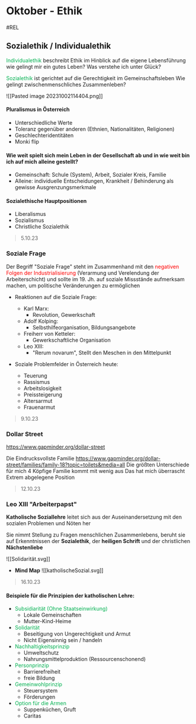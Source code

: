 # Oktober - Ethik
#REL 
## Sozialethik / Individualethik

<span style="color:#00b050">Individualethik</span> beschreibt Ethik im Hinblick auf die eigene Lebensführung wie gelingt mir ein gutes Leben? Was verstehe ich unter Glück?

<span style="color:#00b050">Sozialethik</span> ist gerichtet auf die Gerechtigkeit im Gemeinschaftsleben Wie gelingt zwischenmenschliches Zusammenleben?

![[Pasted image 20231002114404.png]]


#### Pluralismus in Österreich

- Unterschiedliche Werte
- Toleranz gegenüber anderen (Ethnien, Nationalitäten, Religionen)
- Geschlechteridentitäten
- Monki flip

#### Wie weit spielt sich mein Leben in der Gesellschaft ab und in wie weit bin ich auf mich alleine gestellt?

- Gemeinschaft: Schule (System), Arbeit, Sozialer Kreis, Familie
- Alleine: individuelle Entscheidungen, Krankheit / Behinderung als gewisse Ausgrenzungsmerkmale

#### Sozialethische Hauptpositionen

- Liberalismus
- Sozialismus
- Christliche Sozialethik

>5.10.23
### Soziale Frage

Der Begriff "Soziale Frage" steht im Zusammenhand mit den <span style="color:#ff0000">negativen Folgen der Industrialisierung</span> (Verarmung und Verelendung der Arbeiterschicht) und sollte im 19. Jh. auf soziale Missstände aufmerksam machen, um politische Veränderungen zu ermöglichen

- Reaktionen auf die Soziale Frage:
	- Karl Marx:
		- Revolution, Gewerkschaft
	- Adolf Kolping:
		- Selbsthilfeorganisation, Bildungsangebote
	- Freiherr von Ketteler:
		- Gewerkschaftliche Organisation
	- Leo XIII:
		- "Rerum novarum", Stellt den Meschen in den Mittelpunkt
 
- Soziale Problemfelder in Österreich heute:
	- Teuerung
	- Rassismus
	- Arbeitslosigkeit
	- Preissteigerung 
	- Altersarmut
	- Frauenarmut



>9.10.23

### Dollar Street
https://www.gapminder.org/dollar-street

Die Eindrucksvollste Familie
	https://www.gapminder.org/dollar-street/families/family-18?topic=toilets&media=all
Die größten Unterschiede für mich
	4 Köpfige Familie kommt mit wenig aus 
Das hat mich überrascht
	Extrem abgelegene Position

>12.10.23

### Leo XIII "Arbeiterpapst"

**Katholische Soziallehre**
	leitet sich aus der Auseinandersetzung mit den sozialen
	Problemen und Nöten her

Sie nimmt Stellung zu Fragen menschlichen Zusammenlebens, beruht sie auf Erkenntnissen der **Sozialethik**, der **heiligen Schrift** und der christlichen **Nächstenliebe**

![[Solidarität.svg]]



- **Mind Map**
![[katholischeSozial.svg]]

>16.10.23
#### Beispiele für die Prinzipien der katholischen Lehre:

- <span style="color:#00b050">Subsidiarität (Ohne Staatseinwirkung)</span>
	- Lokale Gemeinschaften
	- Mutter-Kind-Heime
- <span style="color:#00b050">Solidarität</span>
	- Beseitigung von Ungerechtigkeit und Armut
	- Nicht Eigensinnig sein / handeln
- <span style="color:#00b050">Nachhaltigkeitsprinzip</span>
	- Umweltschutz
	- Nahrungsmittelproduktion (Ressourcenschonend)
- <span style="color:#00b050">Personprinzip</span>
	- Barrierefreiheit
	- freie Bildung
- <span style="color:#00b050">Gemeinwohlprinzip</span>
	- Steuersystem
	- Förderungen
- <span style="color:#00b050">Option für die Armen</span>
	- Suppenküchen, Gruft
	- Caritas